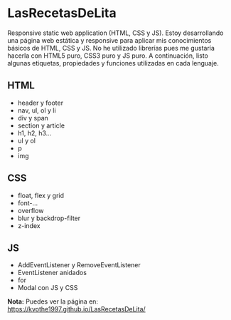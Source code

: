 # LasRecetasDeLita
Responsive static web application (HTML, CSS y JS). Estoy desarrollando una página web estática y responsive para aplicar mis conocimientos básicos de HTML, CSS y JS. No he utilizado librerías pues me gustaría hacerla con HTML5 puro, CSS3 puro y JS puro. A continuación, listo algunas etiquetas, propiedades y funciones utilizadas en cada lenguaje.

## HTML
<ul>
  <li>header y footer</li>
  <li>nav, ul, ol y li</li>
  <li>div y span</li>
  <li>section y article</li>
  <li>h1, h2, h3...</li>
  <li>ul y ol</li>
  <li>p</li>
  <li>img</li>
</ul>

## CSS

<ul>
  <li>float, flex y grid</li>
  <li>font-... </li>
  <li>overflow</li>
  <li>blur y backdrop-filter</li>
  <li>z-index</li>
</ul>

## JS
<ul>
  <li>AddEventListener y RemoveEventListener</li>
  <li>EventListener anidados</li>
  <li>for</li>
  <li>Modal con JS y CSS</li>
</ul>

 **Nota:** Puedes ver la página en: https://kvothe1997.github.io/LasRecetasDeLita/

